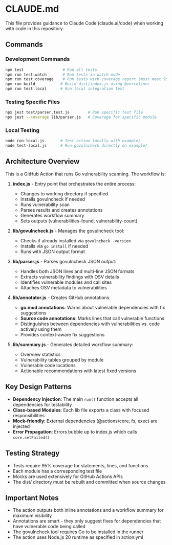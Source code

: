 # CLAUDE.md

This file provides guidance to Claude Code (claude.ai/code) when working with code in this repository.

## Commands

### Development Commands
```bash
npm test                 # Run all tests
npm run test:watch       # Run tests in watch mode  
npm run test:coverage    # Run tests with coverage report (must meet 95% thresholds)
npm run build           # Build dist/index.js using @vercel/ncc
npm run test:local      # Run local integration test
```

### Testing Specific Files
```bash
npx jest test/parser.test.js        # Run specific test file
npx jest --coverage lib/parser.js   # Coverage for specific module
```

### Local Testing
```bash
node run-local.js       # Test action locally with example/
node test-local.js      # Run govulncheck directly on example/
```

## Architecture Overview

This is a GitHub Action that runs Go vulnerability scanning. The workflow is:

1. **index.js** - Entry point that orchestrates the entire process:
   - Changes to working directory if specified
   - Installs govulncheck if needed
   - Runs vulnerability scan
   - Parses results and creates annotations
   - Generates workflow summary
   - Sets outputs (vulnerabilities-found, vulnerability-count)

2. **lib/govulncheck.js** - Manages the govulncheck tool:
   - Checks if already installed via `govulncheck -version`
   - Installs via `go install` if needed
   - Runs with JSON output format

3. **lib/parser.js** - Parses govulncheck JSON output:
   - Handles both JSON lines and multi-line JSON formats
   - Extracts vulnerability findings with OSV details
   - Identifies vulnerable modules and call sites
   - Attaches OSV metadata to vulnerabilities

4. **lib/annotator.js** - Creates GitHub annotations:
   - **go.mod annotations**: Warns about vulnerable dependencies with fix suggestions
   - **Source code annotations**: Marks lines that call vulnerable functions
   - Distinguishes between dependencies with vulnerabilities vs. code actively using them
   - Provides context-aware fix suggestions

5. **lib/summary.js** - Generates detailed workflow summary:
   - Overview statistics
   - Vulnerability tables grouped by module
   - Vulnerable code locations
   - Actionable recommendations with latest fixed versions

## Key Design Patterns

- **Dependency Injection**: The main `run()` function accepts all dependencies for testability
- **Class-based Modules**: Each lib file exports a class with focused responsibilities
- **Mock-friendly**: External dependencies (@actions/core, fs, exec) are injected
- **Error Propagation**: Errors bubble up to index.js which calls `core.setFailed()`

## Testing Strategy

- Tests require 95% coverage for statements, lines, and functions
- Each module has a corresponding test file
- Mocks are used extensively for GitHub Actions APIs
- The dist/ directory must be rebuilt and committed when source changes

## Important Notes

- The action outputs both inline annotations and a workflow summary for maximum visibility
- Annotations are smart - they only suggest fixes for dependencies that have vulnerable code being called
- The govulncheck tool requires Go to be installed in the runner
- The action uses Node.js 20 runtime as specified in action.yml